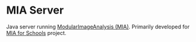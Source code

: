 # MIA Server
Java server running [ModularImageAnalysis (MIA)](https://github.com/mianalysis/mia).  Primarily developed for [MIA for Schools](https://github.com/mianalysis/mia-for-schools-web) project.

